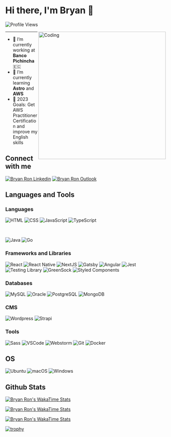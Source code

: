  # Hi there, I'm Bryan 👋

![Profile Views](https://komarev.com/ghpvc/?username=bryantenchu&color=brightgreen&style=for-the-badge)

 <img align="right" alt="Coding" width="400" src="https://i.pinimg.com/originals/06/60/ef/0660efe82fa3da42ed56eef013171835.gif">


---

- 🔭 I’m currently working at **Banco Pichincha** 🇪🇨
- 🌱 I’m currently learning **Astro** and **AWS**
- 🎯 2023 Goals: Get AWS Practitioner Certification and improve my English skills

## Connect with me
[<img alt="Bryan Ron Linkedin" src="https://img.shields.io/badge/LinkedIn-0077B5?style=for-the-badge&logo=linkedin&logoColor=white" />][linkedin] 
[<img alt="Bryan Ron Outlook" src="https://img.shields.io/badge/Microsoft_Outlook-0078D4?style=for-the-badge&logo=microsoft-outlook&logoColor=white" />][outlook] 



## Languages and Tools

### Languages
<p>
    <img alt="HTML" src="https://img.shields.io/badge/HTML5-E34F26?style=for-the-badge&logo=html5&logoColor=white" />
    <img alt="CSS" src="https://img.shields.io/badge/CSS3-1572B6?style=for-the-badge&logo=css3&logoColor=white" />
        <img alt="JavaScript" src="https://img.shields.io/badge/JavaScript-323330?style=for-the-badge&logo=javascript&logoColor=F7DF1E" />
     <img alt="TypeScript" src="https://img.shields.io/badge/TypeScript-007ACC?style=for-the-badge&logo=typescript&logoColor=white" />
</p>
<br/>
<p>
    <img alt="Java" src="https://img.shields.io/badge/Java-ED8B00?style=for-the-badge&logo=java&logoColor=white" />
    <img alt="Go" src="https://img.shields.io/badge/Go-00ADD8?style=for-the-badge&logo=go&logoColor=white" />
</p>

### Frameworks and Libraries
<p>
    <img alt="React" src="https://img.shields.io/badge/React-20232A?style=for-the-badge&logo=react&logoColor=61DAFB" />
    <img alt="React Native" src="https://img.shields.io/badge/React_Native-20232A?style=for-the-badge&logo=react&logoColor=61DAFB" />
    <img alt="NextJS" src="https://img.shields.io/badge/Next-black?style=for-the-badge&logo=next.js&logoColor=white" />
    <img alt="Gatsby" src="https://img.shields.io/badge/Gatsby-%23663399.svg?style=for-the-badge&logo=gatsby&logoColor=white)" />
    <img alt="Angular" src="https://img.shields.io/badge/Angular-DD0031?style=for-the-badge&logo=angular&logoColor=white" />
    <img alt="Jest" src="https://img.shields.io/badge/-jest-%23C21325?style=for-the-badge&logo=jest&logoColor=white" />
   <img alt="Testing Library" src="https://img.shields.io/badge/-TestingLibrary-%23E33332?style=for-the-badge&logo=testing-library&logoColor=white" />
    <img alt="GreenSock" src="https://img.shields.io/badge/green%20sock-88CE02?style=for-the-badge&logo=greensock&logoColor=white" />
    <img alt="Styled Components" src="https://img.shields.io/badge/styled--components-DB7093?style=for-the-badge&logo=styled-components&logoColor=white" />
</p>  

### Databases

<p>
    <img alt="MySQL" src="https://img.shields.io/badge/MySQL-00000F?style=for-the-badge&logo=mysql&logoColor=white" />
    <img alt="Oracle" src="https://img.shields.io/badge/Oracle-F80000?style=for-the-badge&logo=oracle&logoColor=black" />
    <img alt="PostgreSQL" src="https://img.shields.io/badge/PostgreSQL-316192?style=for-the-badge&logo=postgresql&logoColor=white" />
    <img alt="MongoDB" src="https://img.shields.io/badge/MongoDB-4EA94B?style=for-the-badge&logo=mongodb&logoColor=white" />
</p>

### CMS
<p>
    <img alt="Wordpress" src="https://img.shields.io/badge/WordPress-%23117AC9.svg?style=for-the-badge&logo=WordPress&logoColor=white" />
    <img alt="Strapi" src="https://img.shields.io/badge/strapi-%232E7EEA.svg?style=for-the-badge&logo=strapi&logoColor=white)" />
</p>

### Tools
<p>
       <img alt="Sass" src="https://img.shields.io/badge/SASS-hotpink.svg?style=for-the-badge&logo=SASS&logoColor=white" />
   <img alt="VSCode" src="https://img.shields.io/badge/Visual_Studio_Code-0078D4?style=for-the-badge&logo=visual%20studio%20code&logoColor=white" />
     <img alt="Webstorm" src="https://img.shields.io/badge/webstorm-143?style=for-the-badge&logo=webstorm&logoColor=white&color=black" />
 <img alt="Git" src="https://img.shields.io/badge/Git-F05032?style=for-the-badge&logo=git&logoColor=white" />
      <img alt="Docker" src="https://img.shields.io/badge/Docker-2CA5E0?style=for-the-badge&logo=docker&logoColor=white" />
</p>  


## OS
<p>
    <img alt="Ubuntu" src="https://img.shields.io/badge/Ubuntu-E95420?style=for-the-badge&logo=ubuntu&logoColor=white" />
    <img alt="macOS" src="https://img.shields.io/badge/mac%20os-000000?style=for-the-badge&logo=macos&logoColor=F0F0F0" />
    <img alt="Windows" src="https://img.shields.io/badge/Windows-0078D6?style=for-the-badge&logo=windows&logoColor=white" />
</p>

## Github Stats

[![Bryan Ron's WakaTime Stats](https://github-readme-stats.vercel.app/api/top-langs/?username=bryantenchu&layout=compact&langs_count=6&theme=synthwave)][readmestats]

[![Bryan Ron's WakaTime Stats](https://github-readme-stats.vercel.app/api?username=bryantenchu&count_private=true&show_icons=true&theme=synthwave)][readmestats]

[![Bryan Ron's WakaTime Stats](https://github-readme-streak-stats.herokuapp.com/?user=bryantenchu&theme=synthwave)][readmestreak]

[![trophy](https://github-profile-trophy.vercel.app/?username=bryantenchu&theme=dracula&rank=SECRET,SSS,SS,S,AAA,AA,A,B,C)][readmetrophy]



[linkedin]: https://www.linkedin.com/in/bryan-ron-mosquera-109850164/
[outlook]: mailto:bryan.ron@hotmail.com
[readmetrophy]: https://github.com/ryo-ma/github-profile-trophy
[readmestats]: https://github.com/anuraghazra/github-readme-stats
[readmestreak]: https://github.com/DenverCoder1/github-readme-streak-stats
